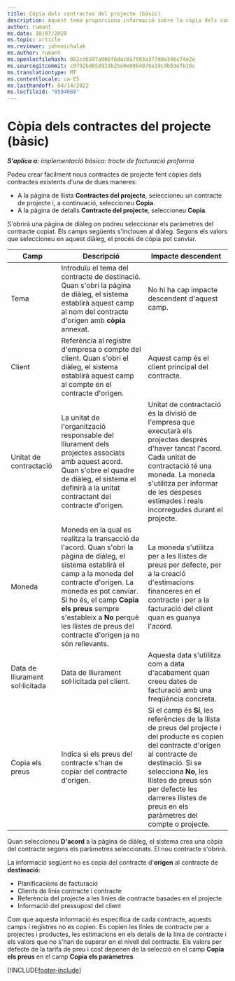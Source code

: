 ```yaml
---
title: Còpia dels contractes del projecte (bàsic)
description: Aquest tema proporciona informació sobre la còpia dels contractes de projecte al Project Operations.
author: rumant
ms.date: 10/07/2020
ms.topic: article
ms.reviewer: johnmichalak
ms.author: rumant
ms.openlocfilehash: 082cd6597a066f6dac8a7583a377d8e34bc74e2e
ms.sourcegitcommit: c0792bd65d92db25e0e8864879a19c4b93efb10c
ms.translationtype: MT
ms.contentlocale: ca-ES
ms.lasthandoff: 04/14/2022
ms.locfileid: "8594060"
---
```

# <a name="copy-project-contracts---lite"></a>Còpia dels contractes del projecte (bàsic)

_**S'aplica a:** implementació bàsica: tracte de facturació proforma_

Podeu crear fàcilment nous contractes de projecte fent còpies dels contractes existents d'una de dues maneres: 

  - A la pàgina de llista **Contractes del projecte**, seleccioneu un contracte de projecte i, a continuació, seleccioneu **Copia**.
  - A la pàgina de detalls **Contracte del projecte**, seleccioneu **Copia**.

S'obrirà una pàgina de diàleg on podreu seleccionar els paràmetres del contracte copiat. Els camps següents s'inclouen al diàleg. Segons els valors que seleccioneu en aquest diàleg, el procés de còpia pot canviar.

| **Camp** | **Descripció** | **Impacte descendent** |
| --- | --- | --- |
| Tema | Introduïu el tema del contracte de destinació. Quan s'obri la pàgina de diàleg, el sistema establirà aquest camp al nom del contracte d'origen amb **còpia** annexat. | No hi ha cap impacte descendent d'aquest camp. |
| Client | Referència al registre d'empresa o compte del client. Quan s'obri el diàleg, el sistema establirà aquest camp al compte en el contracte d'origen. | Aquest camp és el client principal del contracte. |
| Unitat de contractació | La unitat de l'organització responsable del lliurament dels projectes associats amb aquest acord. Quan s'obre el quadre de diàleg, el sistema el definirà a la unitat contractant del contracte d'origen. | Unitat de contractació és la divisió de l'empresa que executarà els projectes després d'haver tancat l'acord. Cada unitat de contractació té una moneda. La moneda s'utilitza per informar de les despeses estimades i reals incorregudes durant el projecte. |
| Moneda | Moneda en la qual es realitza la transacció de l'acord. Quan s'obri la pàgina de diàleg, el sistema establirà el camp a la moneda del contracte d'origen. La moneda es pot canviar. Si ho és, el camp **Copia els preus** sempre s'estableix a **No** perquè les llistes de preus del contracte d'origen ja no són rellevants. | La moneda s'utilitza per a les llistes de preus per defecte, per a la creació d'estimacions financeres en el contracte i per a la facturació del client quan es guanya l'acord. |
| Data de lliurament sol·licitada | Data de lliurament sol·licitada pel client. | Aquesta data s'utilitza com a data d'acabament quan creeu dates de facturació amb una freqüència concreta. |
| Copia els preus | Indica si els preus del contracte s'han de copiar del contracte d'origen. | Si el camp és **Sí**, les referències de la llista de preus del projecte i del producte es copien del contracte d'origen al contracte de destinació. Si se selecciona **No**, les llistes de preus són per defecte les darreres llistes de preus en els paràmetres del compte o projecte. |

Quan seleccioneu **D'acord** a la pàgina de diàleg, el sistema crea una còpia del contracte segons els paràmetres seleccionats. El nou contracte s'obrirà.

La informació següent no es copia del contracte d'**origen** al contracte de **destinació**:

  - Planificacions de facturació
  - Clients de línia contracte i contracte
  - Referència del projecte a les línies de contracte basades en el projecte
  - Informació del pressupost del client

Com que aquesta informació és específica de cada contracte, aquests camps i registres no es copien. Es copien les línies de contracte per a projectes i productes, les estimacions en els detalls de la línia de contracte i els valors que no s'han de superar en el nivell del contracte. Els valors per defecte de la tarifa de preu i cost depenen de la selecció en el camp **Copia els preus** en el camp **Copia els paràmetres**.


[!INCLUDE[footer-include](../../includes/footer-banner.md)]